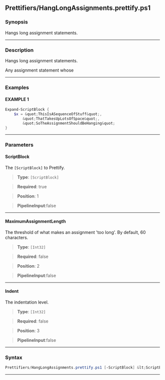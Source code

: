 
Prettifiers/HangLongAssignments.prettify.ps1
--------------------------------------------
### Synopsis
Hangs long assignment statements.

---
### Description

Hangs long assignment statements.

Any assignment statement whose

---
### Examples
#### EXAMPLE 1
```PowerShell
Expand-ScriptBlock {
    $x = &quot;ThisIsASequenceOfStuff&quot;, 
        &quot;ThatTakesUpLotsOfSpace&quot;, 
        &quot;SoTheAssignmentShouldBeHanging&quot;
}
```

---
### Parameters
#### **ScriptBlock**

The `[ScriptBlock]` to Prettify.



> **Type**: ```[ScriptBlock]```

> **Required**: true

> **Position**: 1

> **PipelineInput**:false



---
#### **MaximumAssignmentLength**

The threshold of what makes an assignment 'too long'.
By default, 60 characters.



> **Type**: ```[Int32]```

> **Required**: false

> **Position**: 2

> **PipelineInput**:false



---
#### **Indent**

The indentation level.



> **Type**: ```[Int32]```

> **Required**: false

> **Position**: 3

> **PipelineInput**:false



---
### Syntax
```PowerShell
Prettifiers/HangLongAssignments.prettify.ps1 [-ScriptBlock] &lt;ScriptBlock&gt; [[-MaximumAssignmentLength] &lt;Int32&gt;] [[-Indent] &lt;Int32&gt;] [&lt;CommonParameters&gt;]
```
---




